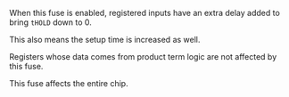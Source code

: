When this fuse is enabled, registered inputs have an extra delay added to bring `tHOLD` down to 0.

This also means the setup time is increased as well.

Registers whose data comes from product term logic are not affected by this fuse.

This fuse affects the entire chip.

